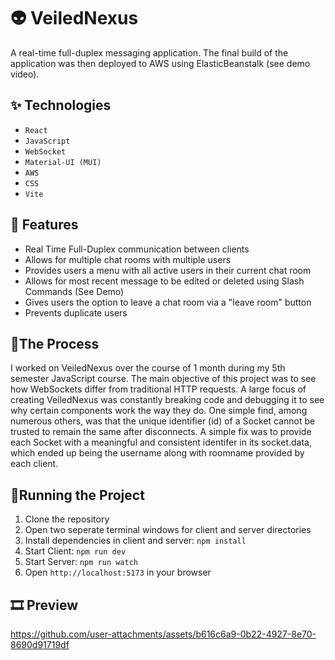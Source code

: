 # 👽 VeiledNexus

A real-time full-duplex messaging application. The final build of the application was then deployed to AWS using ElasticBeanstalk (see demo video).

## ✨ Technologies

- `React`
- `JavaScript`
- `WebSocket`
- `Material-UI (MUI)`
- `AWS`
- `CSS`
- `Vite`

## 🚀 Features

- Real Time Full-Duplex communication between clients
- Allows for multiple chat rooms with multiple users
- Provides users a menu with all active users in their current chat room
- Allows for most recent message to be edited or deleted using Slash Commands (See Demo)
- Gives users the option to leave a chat room via a "leave room" button
- Prevents duplicate users

## 📍The Process

I worked on VeiledNexus over the course of 1 month during my 5th semester JavaScript course. The main objective of this project was to see how WebSockets differ from traditional HTTP requests. A large focus of creating VeiledNexus was constantly breaking code and debugging it to see why certain components work the way they do. One simple find, among numerous others, was that the unique identifier (id) of a Socket cannot be trusted to remain the same after disconnects. A simple fix was to provide each Socket with a meaningful and consistent identifer in its socket.data, which ended up being the username along with roomname provided by each client.

## 🚦Running the Project

1. Clone the repository
2. Open two seperate terminal windows for client and server directories
3. Install dependencies in client and server: `npm install`
4. Start Client: `npm run dev`
5. Start Server: `npm run watch`
6. Open `http://localhost:5173` in your browser

## 🎞️ Preview

https://github.com/user-attachments/assets/b616c6a9-0b22-4927-8e70-8690d91719df
